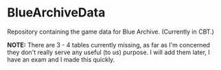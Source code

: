 # BlueArchiveData
Repository containing the game data for Blue Archive. (Currently in CBT.)

**NOTE:** There are 3 - 4 tables currently missing, as far as I'm concerned they don't really serve any useful (to us) purpose. I will add them later, I have an exam and I made this quickly.

